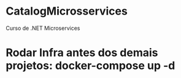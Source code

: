 # CatalogMicrosservices
Curso de .NET Microservices
# Rodar Infra antes dos demais projetos: docker-compose up -d
